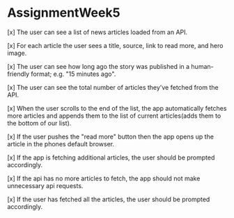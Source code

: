 # AssignmentWeek5
[x] The user can see a list of news articles loaded from an API.

[x] For each article the user sees a title, source, link to read more, and hero image.

[x] The user can see how long ago the story was published in a human-friendly format; e.g. "15 minutes ago".

[x] The user can see the total number of articles they've fetched from the API.

[x] When the user scrolls to the end of the list, the app automatically fetches more articles and appends them to the list of current articles(adds them to the bottom of our list).

[x] If the user pushes the "read more" button then the app opens up the article in the phones default browser.

[x] If the app is fetching additional articles, the user should be prompted accordingly.

[x] If the api has no more articles to fetch, the app should not make unnecessary api requests.

[x] If the user has fetched all the articles, the user should be prompted accordingly.
